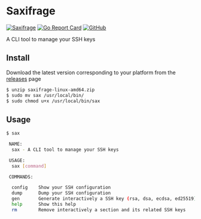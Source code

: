 # Saxifrage

[![Saxifrage](https://github.com/mickaelvieira/saxifrage/workflows/Saxifrage/badge.svg)](https://github.com/mickaelvieira/saxifrage/actions) [![Go Report Card](https://goreportcard.com/badge/github.com/mickaelvieira/saxifrage)](https://goreportcard.com/report/github.com/mickaelvieira/saxifrage) [![GitHub](https://img.shields.io/github/license/mickaelvieira/saxifrage)](https://github.com/mickaelvieira/saxifrage/blob/master/LICENSE.md)

A CLI tool to manage your SSH keys

## Install

Download the latest version corresponding to your platform from the [releases](https://github.com/mickaelvieira/saxifrage/releases) page

```sh
$ unzip saxifrage-linux-amd64.zip
$ sudo mv sax /usr/local/bin/
$ sudo chmod u+x /usr/local/bin/sax
```

## Usage

```sh
$ sax

 NAME:
  sax - A CLI tool to manage your SSH keys

 USAGE:
  sax [command]

 COMMANDS:

  config    Show your SSH configuration
  dump      Dump your SSH configuration
  gen       Generate interactively a SSH key (rsa, dsa, ecdsa, ed25519)
  help      Show this help
  rm        Remove interactively a section and its related SSH keys
```

